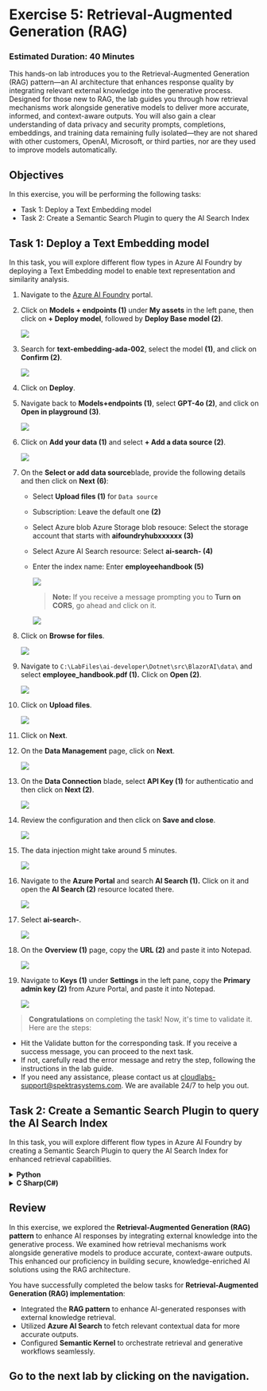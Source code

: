 # Exercise 5: Retrieval-Augmented Generation (RAG)

### Estimated Duration: 40 Minutes

This hands-on lab introduces you to the Retrieval-Augmented Generation (RAG) pattern—an AI architecture that enhances response quality by integrating relevant external knowledge into the generative process. Designed for those new to RAG, the lab guides you through how retrieval mechanisms work alongside generative models to deliver more accurate, informed, and context-aware outputs. You will also gain a clear understanding of data privacy and security prompts, completions, embeddings, and training data remaining fully isolated—they are not shared with other customers, OpenAI, Microsoft, or third parties, nor are they used to improve models automatically.

## Objectives
In this exercise, you will be performing the following tasks:
- Task 1: Deploy a Text Embedding model
- Task 2: Create a Semantic Search Plugin to query the AI Search Index

## Task 1: Deploy a Text Embedding model

In this task, you will explore different flow types in Azure AI Foundry by deploying a Text Embedding model to enable text representation and similarity analysis.

1. Navigate to the [Azure AI Foundry](https://ai.azure.com/) portal.
1. Click on **Models + endpoints (1)** under **My assets** in the left pane, then click on **+ Deploy model**, followed by **Deploy Base model (2)**.

    ![](./media/image_007-1.png)
1. Search for **text-embedding-ada-002**, select the model **(1)**, and click on **Confirm (2)**.

    ![](./media/image_084.png)

1. Click on **Deploy**.

1. Navigate back to **Models+endpoints (1)**, select **GPT-4o (2)**, and click on **Open in playground (3)**.

    ![](./media/sk34.png)

1. Click on **Add your data (1)** and select **+ Add a data source (2)**.

    ![](./media/image_085a.png)

1. On the **Select or add data source**blade, provide the following details and then click on **Next (6)**:

    - Select **Upload files (1)** for `Data source`
    - Subscription: Leave the default one **(2)**
    - Select Azure blob Azure Storage blob resouce: Select the storage account that starts with **aifoundryhubxxxxxx (3)**
    - Select Azure AI Search resource: Select **ai-search-<inject key="Deployment ID" enableCopy="false"></inject> (4)** 
    - Enter the index name: Enter **employeehandbook (5)** 
 
      ![](./media/sk35.png)

      >**Note:** If you receive a message prompting you to **Turn on CORS**, go ahead and click on it.

      ![](./media/sk35a.png)      

1. Click on **Browse for files**.

    ![](./media/sk36.png)
  
1. Navigate to `C:\LabFiles\ai-developer\Dotnet\src\BlazorAI\data\` and select **employee_handbook.pdf (1).** Click on **Open (2)**.

    ![](./media/image_087.png)

1. Click on **Upload files**.

    ![](./media/sk37.png)

1. Click on **Next**.

1. On the **Data Management** page, click on **Next**.

    ![](./media/sk38.png)

1. On the **Data Connection** blade, select **API Key (1)** for authenticatio and then click on **Next (2)**.    

    ![](./media/sk39.png)

1. Review the configuration and then click on **Save and close**.

    ![](./media/sk40.png)

1. The data injection might take around 5 minutes.

    ![](./media/sk41.png)

1. Navigate to the **Azure Portal** and search **AI Search (1).** Click on it and open the **AI Search (2)** resource located there.

    ![](./media/image_089.png)

1. Select **ai-search-<inject key="Deployment ID" enableCopy="false"></inject>**.    
    
    ![](./media/image_090.png)

1. On the **Overview (1)** page, copy the **URL (2)** and paste it into Notepad.

    ![](./media/image_091.png)

1. Navigate to **Keys (1)** under **Settings** in the left pane, copy the **Primary admin key (2)** from Azure Portal, and paste it into Notepad.

    ![](./media/image_092.png)

> **Congratulations** on completing the task! Now, it's time to validate it. Here are the steps:

- Hit the Validate button for the corresponding task. If you receive a success message, you can proceed to the next task. 
- If not, carefully read the error message and retry the step, following the instructions in the lab guide.
- If you need any assistance, please contact us at cloudlabs-support@spektrasystems.com. We are available 24/7 to help you out.

<validation step="aba3f1c2-bf55-4ca3-baf6-fcaa280552fa" />  

## Task 2: Create a Semantic Search Plugin to query the AI Search Index

In this task, you will explore different flow types in Azure AI Foundry by creating a Semantic Search Plugin to query the AI Search Index for enhanced retrieval capabilities.

<details>
<summary><strong>Python</strong></summary>

1. Navigate to `Python>src` directory and open **.env (1)** file.

     ![](./media/image_026.png)

1. Paste the **AI search URL** that you copied earlier in the exercise besides `AI_SEARCH_URL` in **.env** file.

     > **Note:** Ensure that every value in the **.env** file is enclosed in **double quotes (")**.

1. Paste the **Primary admin key** that you copied earlier in the exercise besides `AI_SEARCH_KEY`.

     ![](./media/sk42.png)

1. Save the file.

1. Navigate to `Python>src>plugins` directory and create a new file named **ContosoSearchPlugin.py (1)**.

     ![](./media/image_094.png)

1. Add the following code to the file:

     ```
     import json
     import os
     from typing import Dict, List, Any, Optional

     import requests
     from azure.core.credentials import AzureKeyCredential
     from azure.search.documents import SearchClient
     from azure.search.documents.models import VectorizedQuery
     from dotenv import load_dotenv

     class ContosoSearchPlugin:
         def __init__(self):
             load_dotenv()
            
             self.openai_endpoint = os.getenv("AZURE_OPENAI_ENDPOINT")
             self.openai_api_key = os.getenv("AZURE_OPENAI_API_KEY")
             self.embedding_deployment = os.getenv("AZURE_OPENAI_EMBED_DEPLOYMENT_NAME")
             self.embedding_api_version = os.getenv("AZURE_OPENAI_API_VERSION", "2023-05-15")
            
             self.search_endpoint = os.getenv("AI_SEARCH_URL")
             self.search_key = os.getenv("AI_SEARCH_KEY")
             self.search_index_name = os.getenv("AZURE_SEARCH_INDEX", "employeehandbook")
            
             self.search_client = SearchClient(
                 endpoint=self.search_endpoint,
                 index_name=self.search_index_name,
                 credential=AzureKeyCredential(self.search_key)
             )
            
         def generate_embedding(self, text: str) -> List[float]:
             if not text:
                 raise ValueError("Input text cannot be empty")
                
             url = f"{self.openai_endpoint}/openai/deployments/{self.embedding_deployment}/embeddings?api-version={self.embedding_api_version}"
             headers = {
                 "Content-Type": "application/json",
                 "api-key": self.openai_api_key
             }
             payload = {
                 "input": text,
                 "dimensions": 1536  # Standard for text-embedding-ada-002
             }
            
             try:
                 response = requests.post(url, headers=headers, json=payload)
                 response.raise_for_status()
                 embedding_data = response.json()
                 return embedding_data["data"][0]["embedding"]
             except Exception as e:
                 raise Exception(f"Failed to generate embedding: {str(e)}")
        
         def search_documents(self, query: str, top: int = 3) -> List[Dict[str, Any]]:
             try:
                 # Generate embedding for the query
                 query_embedding = self.generate_embedding(query)
                
                 # Create a vectorized query
                 vector_query = VectorizedQuery(
                     vector=query_embedding,
                     k_nearest_neighbors=top,
                     fields="contentVector"
                 )
                
                 # Execute the search
                 results = self.search_client.search(
                     search_text=query,  # Also include text search for hybrid retrieval
                     vector_queries=[vector_query],
                     select=["id", "content", "page_num", "chunk_id"],
                     top=top
                 )
                
                 # Format the results
                 search_results = []
                 for result in results:
                     search_results.append({
                         "id": result["id"],
                         "content": result["content"],
                         "page_num": result.get("page_num", "Unknown"),
                         "chunk_id": result.get("chunk_id", "Unknown"),
                         "score": result["@search.score"]
                     })
                
                 return search_results
                
             except Exception as e:
                 raise Exception(f"Search failed: {str(e)}")
        
         def query_handbook(self, query: str, top: int = 3) -> str:
             try:
                 results = self.search_documents(query, top)
                
                 # Format the results into a nice response
                 if not results:
                     return "No relevant information found in the Contoso Handbook."
                
                 response = f"Here's what I found in the Contoso Handbook about '{query}':\n\n"
                 for i, result in enumerate(results, 1):
                     response += f"Result {i} (Page {result['page_num']}):\n{result['content']}\n\n"
                
                 return response
                
             except Exception as e:
                 return f"Error querying the Contoso Handbook: {str(e)}"
     if __name__ == "__main__":
         search_plugin = ContosoSearchPlugin()
         query = "What is Contoso's vacation policy?"
         result = search_plugin.query_handbook(query)
         print(result)
     ```

1. Save the file.

1. Navigate to `Python>src` directory and open **chat.py (1)** file.

      ![](./media/image_030.png)

1. Add the following code in the `#Import Modules` section of the file.

      ```
      from semantic_kernel.connectors.ai.open_ai import AzureTextEmbedding
      from plugins.ContosoSearchPlugin import ContosoSearchPlugin
      ```

      ![](./media/image_095.png)

1. Add the following code in the `#Challenge 05 - Add Text Embedding service for semantic search` section of the file.

      ```
      text_embedding_service = AzureTextEmbedding(
          deployment_name=os.getenv("AZURE_OPENAI_EMBED_DEPLOYMENT_NAME"),
          api_key=os.getenv("AZURE_OPENAI_API_KEY"),
          endpoint=os.getenv("AZURE_OPENAI_ENDPOINT"),
          service_id="embedding-service"
      )
      kernel.add_service(text_embedding_service)
      logger.info("Text Embedding service added")
      ```

      ![](./media/image_096.png)

      > **Note**: Please refer the screenshots to locate the code in proper position that helps you to avoid indentation error.

1. Add the following code in the `# Challenge 05 - Add Search Plugin` section of the file.

      ```
      kernel.add_plugin(
          ContosoSearchPlugin(),
          plugin_name="ContosoSearch",
      )
      logger.info("Contoso Handbook Search plugin loaded")
      ```

      ![](./media/image_097.png)

      > **Note**: Please refer the screenshots to locate the code in proper position that helps you to avoid indentation error.    

1. In case you encounter any indentation error, use the code from the following URL:

      ```
      https://raw.githubusercontent.com/CloudLabsAI-Azure/ai-developer/refs/heads/prod/CodeBase/python/lab-05.py
      ```

1. Save the file.

1. Right click on `Python>src` **(1)** in the left pane and select **Open in Integrated Terminal (2)**.

     ![](./media/image_035.png)

1. Use the following command to run the app:

      ```
      streamlit run app.py
      ```

1. If the app does not open automatically in the browser, you can access it using the following **URL**:

      ```
      http://localhost:8501
      ```

1. Submit the following prompt and see how the AI responds:

      ```
      What are the steps for the Contoso Performance Reviews?
      ```

      ```
      What is Contoso's policy on Data Security?
      ```

      ```
      Who do I contact at Contoso for questions regarding workplace safety?
      ```

1. You will receive a response similar to the one shown below:

      ![](./media/image_098.png)

      ![](./media/image_099.png)

      ![](./media/image_100.png)

</details>

<details>
<summary><strong>C Sharp(C#)</strong></summary>

1. Navigate to `Dotnet>src>BlazorAI` directory and open **appsettings.json (1)** file.

    ![](./media/image_028.png)

1. Paste the **AI search URL** that you copied earlier in the exercise besides `AI_SEARCH_URL` in **appsettings.json** file.

    >Note:- Ensure that every value in the **appsettings.json** file is enclosed in **double quotes (")**.

1. Paste the **Primary admin key (1)** that you copied earlier in the exercise besides `AI_SEARCH_KEY` **(2)**.

    ![](./media/image_101.png)

1. Save the file.

1. Navigate to `Dotnet>src>BlazorAI>Plugins` directory and create a new file named **ContosoSearchPlugin.cs (1)**.

    ![](./media/image_102.png)

1. Add the following code to the file:

    ```
    using System.ComponentModel;
    using System.Text.Json.Serialization;
    using Azure;
    using Azure.Search.Documents;
    using Azure.Search.Documents.Indexes;
    using Azure.Search.Documents.Models;
    using Microsoft.SemanticKernel;
    using Microsoft.SemanticKernel.Embeddings;
    using System.Text;

    namespace BlazorAI.Plugins
    {
        public class ContosoSearchPlugin
        {
            private readonly ITextEmbeddingGenerationService _textEmbeddingGenerationService;
            private readonly SearchIndexClient _indexClient;

            public ContosoSearchPlugin(IConfiguration configuration)
            {
                // Create the search index client
                _indexClient = new SearchIndexClient(
                    new Uri(configuration["AI_SEARCH_URL"]),
                    new AzureKeyCredential(configuration["AI_SEARCH_KEY"]));

                // Get the embedding service from the kernel
                var kernelBuilder = Kernel.CreateBuilder();
                kernelBuilder.AddAzureOpenAITextEmbeddingGeneration(
                    configuration["EMBEDDINGS_DEPLOYMODEL"],
                    configuration["AOI_ENDPOINT"],
                    configuration["AOI_API_KEY"]);
                var kernel = kernelBuilder.Build();
                _textEmbeddingGenerationService = kernel.GetRequiredService<ITextEmbeddingGenerationService>();
            }

            [KernelFunction("SearchHandbook")]
            [Description("Searches the Contoso employee handbook for information about company policies, benefits, procedures, or other employee-related questions. Use this when the user asks about company policies, employee benefits, work procedures, or any information that might be in an employee handbook.")]
            public async Task<string> Search(
                [Description("The user's question about company policies, benefits, procedures or other handbook-related information")] string query)
            {
                try
                {
                    // Convert string query to vector embedding
                    ReadOnlyMemory<float> embedding = await _textEmbeddingGenerationService.GenerateEmbeddingAsync(query);

                    // Get client for search operations
                    SearchClient searchClient = _indexClient.GetSearchClient("employeehandbook");

                    // Configure request parameters
                    VectorizedQuery vectorQuery = new(embedding);
                    vectorQuery.Fields.Add("contentVector");  // The vector field in your index
                    vectorQuery.KNearestNeighborsCount = 3;   // Get top 3 matches

                    SearchOptions searchOptions = new()
                    {
                        VectorSearch = new() { Queries = { vectorQuery } },
                        Size = 3  // Return top 3 results
                    };

                    // Perform search request
                    Response<SearchResults<IndexSchema>> response = await searchClient.SearchAsync<IndexSchema>(searchOptions);

                    // Collect search results
                    StringBuilder results = new StringBuilder();
                    await foreach (SearchResult<IndexSchema> result in response.Value.GetResultsAsync())
                    {
                        if (!string.IsNullOrEmpty(result.Document.Content))
                        {
                            results.AppendLine($"Title: {result.Document.Title}");
                            results.AppendLine($"Content: {result.Document.Content}");
                            results.AppendLine();
                        }
                    }

                    return results.Length > 0 
                        ? results.ToString()
                        : "No relevant information found in the employee handbook.";
                }
                catch (Exception ex)
                {
                    return $"Search error: {ex.Message}";
                }
            }

            private sealed class IndexSchema
            {
                [JsonPropertyName("content")]
                public string Content { get; set; }

                [JsonPropertyName("title")]
                public string Title { get; set; }

                [JsonPropertyName("url")]
                public string Url { get; set; }
            }
        }
    }
    ```

1. Save the file.

1. Navigate to `Dotnet>src>BlazorAI>Components>Pages` directory and open **Chat.razor.cs (1)** file.

    ![](./media/image_038.png)

1. Add the following code in the `// Import Models` section of the file.

    ```
    using Microsoft.SemanticKernel.Connectors.AzureAISearch;
    using Azure;
    using Azure.Search.Documents.Indexes;
    using Microsoft.Extensions.DependencyInjection;
    ```

    ![](./media/image_103.png)

1. Add the following code in the `// Challenge 05 - Register Azure AI Foundry Text Embeddings Generation` section of the file.

    ```
    kernelBuilder.AddAzureOpenAITextEmbeddingGeneration(
        Configuration["EMBEDDINGS_DEPLOYMODEL"]!,
        Configuration["AOI_ENDPOINT"]!,
        Configuration["AOI_API_KEY"]!);
    ```

    ![](./media/image_104.png)

     >**Note**: Please refer the screenshots to locate the code in proper position that helps you to avoid indentation error.

1. Add the following code in the `// Challenge 05 - Register Search Index` section of the file.

    ```
    kernelBuilder.Services.AddSingleton<SearchIndexClient>(sp => 
        new SearchIndexClient(
            new Uri(Configuration["AI_SEARCH_URL"]!), 
            new AzureKeyCredential(Configuration["AI_SEARCH_KEY"]!)
        )
    );

    kernelBuilder.Services.AddSingleton<AzureAISearchVectorStoreRecordCollection<Dictionary<string, object>>>(sp =>
    {
        var searchIndexClient = sp.GetRequiredService<SearchIndexClient>();
        return new AzureAISearchVectorStoreRecordCollection<Dictionary<string, object>>(
            searchIndexClient,
            "employeehandbook"
        );
    });

    kernelBuilder.AddAzureAISearchVectorStore();
    ```

    ![](./media/image_105.png)

     >**Note**: Please refer the screenshots to locate the code in proper position that helps you to avoid indentation error.

1. Add the following code in the `// Challenge 05 - Add Search Plugin` section of the file.

    ```
    var searchPlugin = new ContosoSearchPlugin(Configuration);
    kernel.ImportPluginFromObject(searchPlugin, "HandbookPlugin");
    ```

    ![](./media/image_106.png)

1. In case you encounter any indentation error, use the code from the following URL:

    ```
    https://raw.githubusercontent.com/CloudLabsAI-Azure/ai-developer/refs/heads/prod/CodeBase/c%23/lab-05.cs
    ```
1. Save the file.

1. Right-click on `Dotnet>src>Aspire>Aspire.AppHost` **(1)** in the left pane and select **Open in Integrated Terminal (2)**.

    ![](./media/image_040.png)

1. Use the following command to run the app:

    ```
    dotnet run
    ```

1. Open a new tab in the browser and navigate to the link for **blazor-aichat**, i.e. **https://localhost:7118/**.

1. Submit the following prompt and see how the AI responds:

    ```
    What are the steps for the Contoso Performance Reviews?
    ```
    ```
    What is Contoso's policy on Data Security?
    ```
    ```
    Who do I contact at Contoso for questions regarding workplace safety?
    ```

1. You will receive a response similar to the one shown below:

    ![](./media/image_107.png)

    ![](./media/image_108.png)

    ![](./media/image_109.png)

1. Once you receive the response, navigate back to the Visual studio code terminal and then press **Ctrl+C** to stop the build process.

</details>

## Review

In this exercise, we explored the **Retrieval-Augmented Generation (RAG) pattern** to enhance AI responses by integrating external knowledge into the generative process. We examined how retrieval mechanisms work alongside generative models to produce accurate, context-aware outputs. This enhanced our proficiency in building secure, knowledge-enriched AI solutions using the RAG architecture.

You have successfully completed the below tasks for **Retrieval-Augmented Generation (RAG) implementation**:  

- Integrated the **RAG pattern** to enhance AI-generated responses with external knowledge retrieval.  
- Utilized **Azure AI Search** to fetch relevant contextual data for more accurate outputs.  
- Configured **Semantic Kernel** to orchestrate retrieval and generative workflows seamlessly.  

## Go to the next lab by clicking on the navigation.

